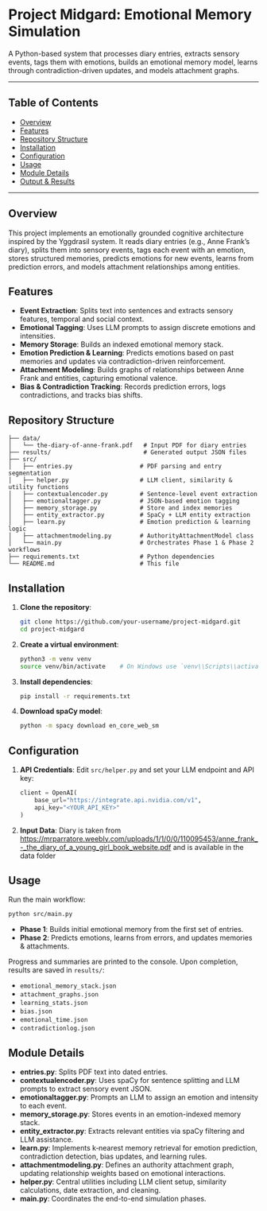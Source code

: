 # Project Midgard: Emotional Memory Simulation

A Python-based system that processes diary entries, extracts sensory events, tags them with emotions, builds an emotional memory model, learns through contradiction-driven updates, and models attachment graphs.

---

## Table of Contents

* [Overview](#overview)
* [Features](#features)
* [Repository Structure](#repository-structure)
* [Installation](#installation)
* [Configuration](#configuration)
* [Usage](#usage)
* [Module Details](#module-details)
* [Output & Results](#output--results)

---

## Overview

This project implements an emotionally grounded cognitive architecture inspired by the Yggdrasil system. It reads diary entries (e.g., Anne Frank’s diary), splits them into sensory events, tags each event with an emotion, stores structured memories, predicts emotions for new events, learns from prediction errors, and models attachment relationships among entities.

## Features

* **Event Extraction**: Splits text into sentences and extracts sensory features, temporal and social context.
* **Emotional Tagging**: Uses LLM prompts to assign discrete emotions and intensities.
* **Memory Storage**: Builds an indexed emotional memory stack.
* **Emotion Prediction & Learning**: Predicts emotions based on past memories and updates via contradiction-driven reinforcement.
* **Attachment Modeling**: Builds graphs of relationships between Anne Frank and entities, capturing emotional valence.
* **Bias & Contradiction Tracking**: Records prediction errors, logs contradictions, and tracks bias shifts.

## Repository Structure

```
├── data/
│   └── the-diary-of-anne-frank.pdf   # Input PDF for diary entries
├── results/                          # Generated output JSON files
├── src/
│   ├── entries.py                   # PDF parsing and entry segmentation
│   ├── helper.py                    # LLM client, similarity & utility functions
│   ├── contextualencoder.py         # Sentence-level event extraction
│   ├── emotionaltagger.py           # JSON-based emotion tagging
│   ├── memory_storage.py            # Store and index memories
│   ├── entity_extractor.py          # SpaCy + LLM entity extraction
│   ├── learn.py                     # Emotion prediction & learning logic
│   ├── attachmentmodeling.py        # AuthorityAttachmentModel class
│   └── main.py                      # Orchestrates Phase 1 & Phase 2 workflows
├── requirements.txt                 # Python dependencies
└── README.md                        # This file
```

## Installation

1. **Clone the repository**:

   ```bash
   git clone https://github.com/your-username/project-midgard.git
   cd project-midgard
   ```
2. **Create a virtual environment**:

   ```bash
   python3 -m venv venv
   source venv/bin/activate    # On Windows use `venv\\Scripts\\activate`
   ```
3. **Install dependencies**:

   ```bash
   pip install -r requirements.txt
   ```
4. **Download spaCy model**:

   ```bash
   python -m spacy download en_core_web_sm
   ```

## Configuration

1. **API Credentials**: Edit `src/helper.py` and set your LLM endpoint and API key:

   ```python
   client = OpenAI(
       base_url="https://integrate.api.nvidia.com/v1",
       api_key="<YOUR_API_KEY>"
   )
   ```
2. **Input Data**: Diary is taken from https://mrparratore.weebly.com/uploads/1/1/0/0/110095453/anne_frank_-_the_diary_of_a_young_girl_book_website.pdf and is available in the data folder

## Usage

Run the main workflow:

```bash
python src/main.py
```

* **Phase 1**: Builds initial emotional memory from the first set of entries.
* **Phase 2**: Predicts emotions, learns from errors, and updates memories & attachments.

Progress and summaries are printed to the console. Upon completion, results are saved in `results/`:

* `emotional_memory_stack.json`
* `attachment_graphs.json`
* `learning_stats.json`
* `bias.json`
* `emotional_time.json`
* `contradictionlog.json`

## Module Details

* **entries.py**: Splits PDF text into dated entries.
* **contextualencoder.py**: Uses spaCy for sentence splitting and LLM prompts to extract sensory event JSON.
* **emotionaltagger.py**: Prompts an LLM to assign an emotion and intensity to each event.
* **memory\_storage.py**: Stores events in an emotion-indexed memory stack.
* **entity\_extractor.py**: Extracts relevant entities via spaCy filtering and LLM assistance.
* **learn.py**: Implements k‑nearest memory retrieval for emotion prediction, contradiction detection, bias updates, and learning rules.
* **attachmentmodeling.py**: Defines an authority attachment graph, updating relationship weights based on emotional interactions.
* **helper.py**: Central utilities including LLM client setup, similarity calculations, date extraction, and cleaning.
* **main.py**: Coordinates the end-to-end simulation phases.



